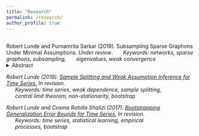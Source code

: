 ```yaml
---
title: "Research"
permalink: /research/
author_profile: true
---
```

<br>
Robert Lunde and Purnamrita Sarkar (2019). Subsampling Sparse Graphons Under Minimal Assumptions. <i>Under review</i>.
&nbsp;&nbsp;&nbsp;&nbsp;&nbsp; <i>Keywords: networks, sparse graphons, subsampling,  
&nbsp;&nbsp;&nbsp;&nbsp;&nbsp; eigenvalues, weak convergence
<details><summary>Abstract</summary>
We establish a general theory for subsampling network data
generated by the sparse graphon model. In contrast to previous work for
networks, we demonstrate validity under minimal assumptions; the main
requirement is weak convergence of the functional of interest. We study
the properties of two procedures: vertex subsampling and
p-subsampling.
For the first, we prove validity under the mild condition that the number of subsampled vertices is o(n). For the second, we establish validity
under analogous conditions on the expected subsample size. For both procedures, we also establish conditions under which uniform validity holds.
Furthermore, under appropriate sparsity conditions, we derive limiting distributions for the nonzero eigenvalues of the adjacency matrix of a low rank
sparse graphon. Our weak convergence result immediately yields the validity of subsampling for the nonzero eigenvalues under suitable assumptions.
</details>

Robert Lunde (2019). [Sample Splitting and Weak Assumption Inference for Time Series.](https://arxiv.org/abs/1902.07425)  <i>In revision</i>.  
  &nbsp;&nbsp;&nbsp;&nbsp;&nbsp; <i>Keywords: time series, weak dependence, sample splitting,  
  &nbsp;&nbsp;&nbsp;&nbsp;&nbsp; central limit theorem, non-stationarity, bootstrap

Robert Lunde and Cosma Rohilla Shalizi (2017). [Bootstrapping Generalization Error Bounds for Time Series.](https://arxiv.org/abs/1711.02834)  <i>In revision</i>.  
  &nbsp;&nbsp;&nbsp;&nbsp;&nbsp; <i>Keywords: time series, statistical learning, empirical     
  &nbsp;&nbsp;&nbsp;&nbsp;&nbsp; processes, bootstrap



